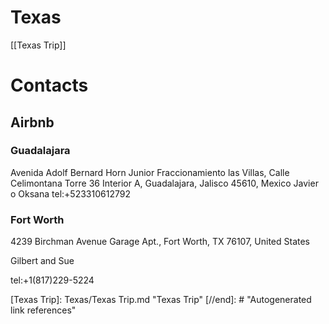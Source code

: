 # Texas

[[Texas Trip]]

# Contacts

## **Airbnb**

### Guadalajara

Avenida Adolf Bernard Horn Junior Fraccionamiento las Villas, Calle Celimontana Torre 36 Interior A, Guadalajara, Jalisco 45610, Mexico
Javier o Oksana
tel:+523310612792

### Fort Worth

4239 Birchman Avenue Garage Apt., Fort Worth, TX 76107, United States

Gilbert and Sue

tel:+1(817)229-5224

[//begin]: # "Autogenerated link references for markdown compatibility"
[Texas Trip]: Texas/Texas Trip.md "Texas Trip"
[//end]: # "Autogenerated link references"